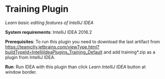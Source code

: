 # Training Plugin
_Learn basic editing features of IntelliJ IDEA_

**System requirements**: IntelliJ IDEA 2016.2 

**Prerequisites**: To run this plugin you need to download the last artifact from https://teamcity.jetbrains.com/viewType.html?buildTypeId=IntellijIdeaPlugins_Training_Default and add training*.zip as a plugin from IntelliJ IDEA.

**Run**: Run IDEA with this plugin than click *Learn IntelliJ IDEA* button at window border. 

